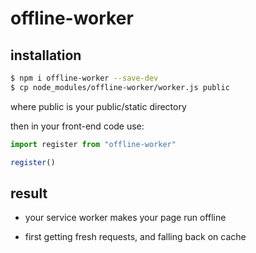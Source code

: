 # offline-worker

## installation

```bash
$ npm i offline-worker --save-dev
$ cp node_modules/offline-worker/worker.js public
```

where public is your public/static directory

then in your front-end code use:

```js
import register from "offline-worker"

register()
```

## result

- your service worker makes your page run offline

- first getting fresh requests, and falling back on cache

